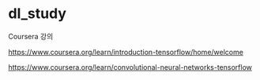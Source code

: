 # dl_study

Coursera 강의

https://www.coursera.org/learn/introduction-tensorflow/home/welcome

https://www.coursera.org/learn/convolutional-neural-networks-tensorflow
